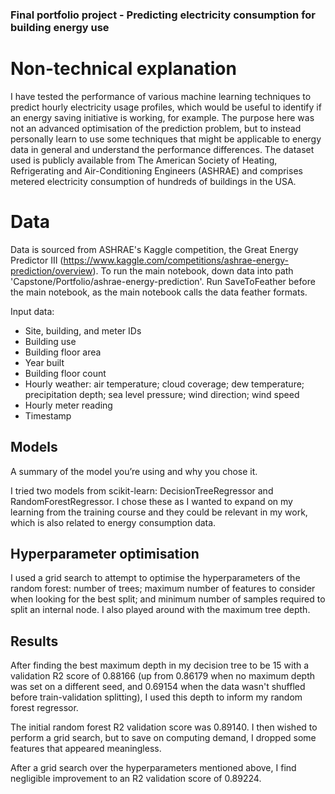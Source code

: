 ### Final portfolio project - Predicting electricity consumption for building energy use


# Non-technical explanation
I have tested the performance of various machine learning techniques to predict hourly electricity usage profiles, which would be useful to identify if an energy saving initiative is working, for example. The purpose here was not an advanced optimisation of the prediction problem, but to instead personally learn to use some techniques that might be applicable to energy data in general and understand the performance differences. The dataset used is publicly available from The American Society of Heating, Refrigerating and Air-Conditioning Engineers (ASHRAE) and comprises metered electricity consumption of hundreds of buildings in the USA.

# Data
Data is sourced from ASHRAE's Kaggle competition, the Great Energy Predictor III (https://www.kaggle.com/competitions/ashrae-energy-prediction/overview). To run the main notebook, down data into path 'Capstone/Portfolio/ashrae-energy-prediction'. Run SaveToFeather before the main notebook, as the main notebook calls the data feather formats. 

Input data: 
- Site, building, and meter IDs
- Building use
- Building floor area
- Year built
- Building floor count
- Hourly weather: air temperature; cloud coverage; dew temperature; precipitation depth; sea level pressure; wind direction; wind speed
- Hourly meter reading
- Timestamp

## Models
A summary of the model you’re using and why you chose it. 

I tried two models from scikit-learn: DecisionTreeRegressor and RandomForestRegressor. I chose these as I wanted to expand on my learning from the training course and they could be relevant in my work, which is also related to energy consumption data. 

## Hyperparameter optimisation
I used a grid search to attempt to optimise the hyperparameters of the random forest: number of trees; maximum number of features to consider when looking for the best split; and minimum number of samples required to split an internal node. I also played around with the maximum tree depth. 

## Results
After finding the best maximum depth in my decision tree to be 15 with a validation R2 score of 0.88166 (up from 0.86179 when no maximum depth was set on a different seed, and 0.69154 when the data wasn't shuffled before train-validation splitting), I used this depth to inform my random forest regressor. 

The initial random forest R2 validation score was 0.89140. I then wished to perform a grid search, but to save on computing demand, I dropped some features that appeared meaningless. 

After a grid search over the hyperparameters mentioned above, I find negligible improvement to an R2 validation score of 0.89224. 
